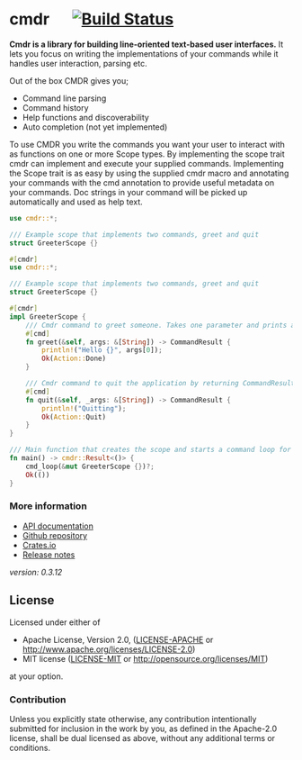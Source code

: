 # cmdr &emsp; [![Build Status](https://github.com/mendelt/cmdr/workflows/Build/badge.svg)](https://github.com/mendelt/cmdr/actions?query=workflow%3ABuild+event%3Apush+branch%3Amaster)

**Cmdr is a library for building line-oriented text-based user interfaces.**
It lets you focus on writing the implementations of your commands while it handles user
interaction, parsing etc.

Out of the box CMDR gives you;
- Command line parsing
- Command history
- Help functions and discoverability
- Auto completion (not yet implemented)

To use CMDR you write the commands you want your user to interact with as functions on one or
more Scope types. By implementing the scope trait cmdr can implement and execute your supplied
commands.
Implementing the Scope trait is as easy by using the supplied cmdr macro and annotating your
commands with the cmd annotation to provide useful metadata on your commands. Doc strings in
your command will be picked up automatically and used as help text.

```rust
use cmdr::*;

/// Example scope that implements two commands, greet and quit
struct GreeterScope {}

#[cmdr]
use cmdr::*;

/// Example scope that implements two commands, greet and quit
struct GreeterScope {}

#[cmdr]
impl GreeterScope {
    /// Cmdr command to greet someone. Takes one parameter and prints a greeting
    #[cmd]
    fn greet(&self, args: &[String]) -> CommandResult {
        println!("Hello {}", args[0]);
        Ok(Action::Done)
    }

    /// Cmdr command to quit the application by returning CommandResult::Quit
    #[cmd]
    fn quit(&self, _args: &[String]) -> CommandResult {
        println!("Quitting");
        Ok(Action::Quit)
    }
}

/// Main function that creates the scope and starts a command loop for it
fn main() -> cmdr::Result<()> {
    cmd_loop(&mut GreeterScope {})?;
    Ok(())
}
```
### More information
- [API documentation](https://docs.rs/cmdr/)
- [Github repository](https://github.com/mendelt/cmdr)
- [Crates.io](https://crates.io/crates/cmdr)
- [Release notes](https://github.com/mendelt/cmdr/releases)

*version: 0.3.12*
## License

Licensed under either of

 * Apache License, Version 2.0, ([LICENSE-APACHE](LICENSE-APACHE) or http://www.apache.org/licenses/LICENSE-2.0)
 * MIT license ([LICENSE-MIT](LICENSE-MIT) or http://opensource.org/licenses/MIT)

at your option.

### Contribution

Unless you explicitly state otherwise, any contribution intentionally submitted
for inclusion in the work by you, as defined in the Apache-2.0 license, shall be dual licensed as above, without any
additional terms or conditions.
